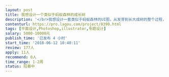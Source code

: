 ```yaml
---                
layout: post       
title: 我想设计一个类似于蚂蚁森林的成长树           
description: '</br>我想设计一套类似于蚂蚁森林的UI图，从发芽到长大成树的整个过程，不需要做成动态的，只要静态的就可以，树苗有三种状态 幼年 青年 成年</br>'     
contenturl: https://pro.lagou.com/project/8390.html      
tags: [平面设计,Photoshop,illustrator,专题设计]            
salary: 5000-10000元          
publish_time: '已发布 4 小时'         
start_time: '2018-06-12 10:40:11'           
review: 177人                   
apply: 11人                   
recommend: 0人                   
time_range: 1-2周              
status: 招募中                  
---                 
```

